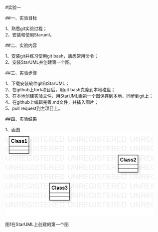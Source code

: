 #实验一

##一、实验目标

1、熟悉git实验过程；    
2、安装和使用Staruml。   

##二、实验内容

1、安装git并练习使用git bash，熟悉常用命令；    
2、安装StarUML并创建第一个图。    

##三、实验步骤

1、下载安装软件git和StarUML；      
2、在github上fork项目后，用git bash克隆到本地磁盘；   
3、在本地创建实验文件，用StarUML画第一个图保存到本地，同步到git上；    
4、在github上编辑完善.md文件，并插入图片；  
5、pull request到主项目上。  

##四、实验结果

1、画图  
![第一个UML图](./model1.jpg)

图1在StarUML上创建的第一个图
